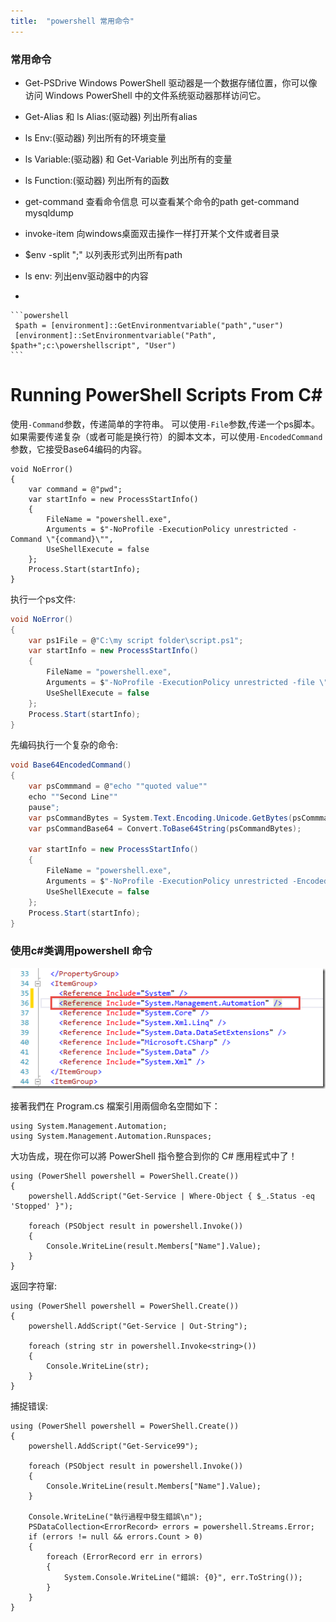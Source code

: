 ```yaml
---
title:  "powershell 常用命令"
---
```


### 常用命令

-   Get-PSDrive  Windows PowerShell 驱动器是一个数据存储位置，你可以像访问 Windows PowerShell 中的文件系统驱动器那样访问它。

-   Get-Alias 和   ls Alias:(驱动器)     列出所有alias

-   ls Env:(驱动器)    列出所有的环境变量

-   ls Variable:(驱动器) 和 Get-Variable 列出所有的变量

-   ls Function:(驱动器)  列出所有的函数

-   get-command   查看命令信息 可以查看某个命令的path  get-command mysqldump

-   invoke-item  向windows桌面双击操作一样打开某个文件或者目录

-   \$env -split ";"  以列表形式列出所有path

-   ls env:    列出env驱动器中的内容

-

    ```powershell
     $path = [environment]::GetEnvironmentvariable("path","user")
     [environment]::SetEnvironmentvariable("Path", $path+";c:\powershellscript", "User")
    ```

# Running PowerShell Scripts From C\#

使用`-Command`参数，传递简单的字符串。 可以使用`-File`参数,传递一个ps脚本。 如果需要传递复杂（或者可能是换行符）的脚本文本，可以使用`-EncodedCommand`参数，它接受Base64编码的内容。

```
void NoError()
{
    var command = @"pwd";
    var startInfo = new ProcessStartInfo()
    {
        FileName = "powershell.exe",
        Arguments = $"-NoProfile -ExecutionPolicy unrestricted -Command \"{command}\"",
        UseShellExecute = false
    };
    Process.Start(startInfo);
}
```

执行一个ps文件:

```csharp
void NoError()
{
    var ps1File = @"C:\my script folder\script.ps1";
    var startInfo = new ProcessStartInfo()
    {
        FileName = "powershell.exe",
        Arguments = $"-NoProfile -ExecutionPolicy unrestricted -file \"{ps1File}\"",
        UseShellExecute = false
    };
    Process.Start(startInfo);
}
```

先编码执行一个复杂的命令:

```csharp
void Base64EncodedCommand()
{
    var psCommmand = @"echo ""quoted value"" 
    echo ""Second Line""
    pause";
    var psCommandBytes = System.Text.Encoding.Unicode.GetBytes(psCommmand);
    var psCommandBase64 = Convert.ToBase64String(psCommandBytes);

    var startInfo = new ProcessStartInfo()
    {
        FileName = "powershell.exe",
        Arguments = $"-NoProfile -ExecutionPolicy unrestricted -EncodedCommand {psCommandBase64}",
        UseShellExecute = false
    };
    Process.Start(startInfo);
}
```

### 使用c#类调用powershell 命令

![img](../../public/images/2019-08-10-powershell-command/image.png)

接著我們在 Program.cs 檔案引用兩個命名空間如下：

```
using System.Management.Automation;
using System.Management.Automation.Runspaces;
```

大功告成，現在你可以將 PowerShell 指令整合到你的 C# 應用程式中了！

```
using (PowerShell powershell = PowerShell.Create())
{
    powershell.AddScript("Get-Service | Where-Object { $_.Status -eq 'Stopped' }");

    foreach (PSObject result in powershell.Invoke())
    {
        Console.WriteLine(result.Members["Name"].Value);
    }
}
```

返回字符窜:

```
using (PowerShell powershell = PowerShell.Create())
{
    powershell.AddScript("Get-Service | Out-String");

    foreach (string str in powershell.Invoke<string>())
    {
        Console.WriteLine(str);
    }
}
```

捕捉错误:

```
using (PowerShell powershell = PowerShell.Create())
{
    powershell.AddScript("Get-Service99");

    foreach (PSObject result in powershell.Invoke())
    {
        Console.WriteLine(result.Members["Name"].Value);
    }

    Console.WriteLine("執行過程中發生錯誤\n");
    PSDataCollection<ErrorRecord> errors = powershell.Streams.Error;
    if (errors != null && errors.Count > 0)
    {
        foreach (ErrorRecord err in errors)
        {
            System.Console.WriteLine("錯誤: {0}", err.ToString());
        }
    }
}
```
